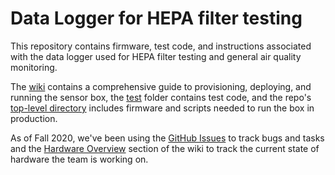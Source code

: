 # Data Logger for HEPA filter testing
This repository contains firmware, test code, and instructions associated with the data logger used for HEPA filter testing and general air quality monitoring. 

The [wiki](https://github.com/airpartners/logger/wiki) contains a comprehensive guide to provisioning, deploying, and running the sensor box, the [test](https://github.com/airpartners/logger/tree/master/test) folder contains test code, and the repo's [top-level directory](https://github.com/airpartners/logger) includes firmware and scripts needed to run the box in production.

As of Fall 2020, we've been using the [GitHub Issues](https://github.com/airpartners/logger/issues) to track bugs and tasks and the [Hardware Overview](https://github.com/airpartners/logger/wiki/hardware-overview) section of the wiki to track the current state of hardware the team is working on.